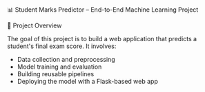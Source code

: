 📊 Student Marks Predictor – End-to-End Machine Learning Project

🚀 Project Overview

The goal of this project is to build a web application that predicts a student's final exam score. It involves:
- Data collection and preprocessing
- Model training and evaluation
- Building reusable pipelines
- Deploying the model with a Flask-based web app
  

